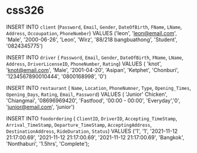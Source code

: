 # css326

INSERT INTO `client` (`Password`, `Email`, `Gender`, `DateOfBirth`, `FName`, `LName`, `Address`,  `Occoupation`, `PhoneNumber`) VALUES ('leon', 'leon@email.com', 'Male', '2000-06-26', 'Leon', 'Wirz', '88/218 bangbuathong', 'Student', '0824345775') 

INSERT INTO `driver` ( `Password`, `Email`, `Gender`, `DateOfBirth`, `FName`, `LName`, `Address`, `DriverLicenseID`, `PhoneNumber`, `Rating`) VALUES ( 'knot', 'knot@email.com', 'Male', '2001-04-20', 'Asipan', 'Ketphet', 'Chonburi', '1234567890010444', '0800168998', '0') 

INSERT INTO `restaurant` ( `Name`, `Location`, `PhoneNumner`, `Type`, `Opening_Times`, `Opening_Days`, `Rating`, `Email`, `Password`) VALUES ( 'Junior\' Chicken', 'Chiangmai', '08696969420', 'Fastfood', '00:00 - 00:00', 'Everyday','0', 'junior@email.com', 'junior') 

INSERT INTO `foodordering` ( `ClientID`, `DriverID`, `Accepting_TimeStamp`, `Arrival_TimeStamp`, `Departure_TimeStamp`, `AcceptingAddress`, `DestinationAddress`, `RideDuration`, `Status`) VALUES ('1', '1', '2021-11-12 21:17:00.69', '2021-11-12 21:17:00.69', '2021-11-12 21:17:00.69', 'Bangkok', 'Nonthaburi', '1.5hrs', 'Complete');